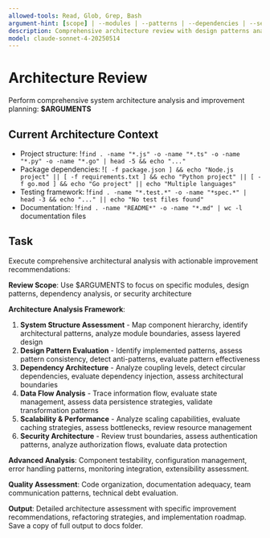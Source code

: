 ```yaml
---
allowed-tools: Read, Glob, Grep, Bash
argument-hint: [scope] | --modules | --patterns | --dependencies | --security
description: Comprehensive architecture review with design patterns analysis and improvement recommendations
model: claude-sonnet-4-20250514
---
```


# Architecture Review

Perform comprehensive system architecture analysis and improvement planning: **$ARGUMENTS**

## Current Architecture Context

- Project structure: !`find . -name "*.js" -o -name "*.ts" -o -name "*.py" -o -name "*.go" | head -5 && echo "..."`
- Package dependencies: !`[ -f package.json ] && echo "Node.js project" || [ -f requirements.txt ] && echo "Python project" || [ -f go.mod ] && echo "Go project" || echo "Multiple languages"`
- Testing framework: !`find . -name "*.test.*" -o -name "*spec.*" | head -3 && echo "..." || echo "No test files found"`
- Documentation: !`find . -name "README*" -o -name "*.md" | wc -l` documentation files

## Task

Execute comprehensive architectural analysis with actionable improvement recommendations:

**Review Scope**: Use $ARGUMENTS to focus on specific modules, design patterns, dependency analysis, or security architecture

**Architecture Analysis Framework**:

1. **System Structure Assessment** - Map component hierarchy, identify architectural patterns, analyze module boundaries, assess layered design
2. **Design Pattern Evaluation** - Identify implemented patterns, assess pattern consistency, detect anti-patterns, evaluate pattern effectiveness
3. **Dependency Architecture** - Analyze coupling levels, detect circular dependencies, evaluate dependency injection, assess architectural boundaries
4. **Data Flow Analysis** - Trace information flow, evaluate state management, assess data persistence strategies, validate transformation patterns
5. **Scalability & Performance** - Analyze scaling capabilities, evaluate caching strategies, assess bottlenecks, review resource management
6. **Security Architecture** - Review trust boundaries, assess authentication patterns, analyze authorization flows, evaluate data protection

**Advanced Analysis**: Component testability, configuration management, error handling patterns, monitoring integration, extensibility assessment.

**Quality Assessment**: Code organization, documentation adequacy, team communication patterns, technical debt evaluation.

**Output**: Detailed architecture assessment with specific improvement recommendations, refactoring strategies, and implementation roadmap. Save a copy of full output to docs folder.